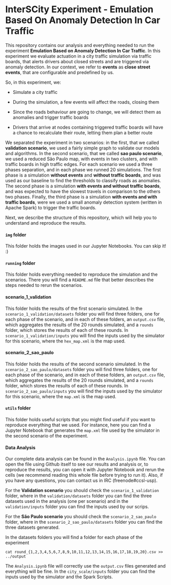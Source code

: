 # InterSCity Experiment - Emulation Based On Anomaly Detection In Car Traffic

This repository contains our analysis and everything needed to run the
experiment **Emulation Based on Anomaly Detection In Car Traffic**. In this
experiment we evaluate actuation in a city traffic simulation via traffic boards,
that alerts drivers about closed streets and are triggered via anomaly detection.
In our context, we refer to **events** as **close street events**, that are
configurable and predefined by us.

So, in this experiment, we:

- Simulate a city traffic

- During the simulation, a few events will affect the roads, closing them

- Since the roads behaviour are going to change, we will detect them as
anomalies and trigger traffic boards

- Drivers that arrive at nodes containing triggered traffic boards will
have a chance to recalculate their route, letting them plan a better route

We separated the experiment in two scenarios: in the first, that we called
**validation scenario**, we used a fairly simple graph to validate our models and
algorithms. In the second scenario, that we called **sao paulo scenario**, we
used a reduced São Paulo map, with events in two clusters, and with traffic boards
in high traffic edges. For each scenario we used a three phases separation, and in
each phase we runned 20 simulations. The first phase is a simulation **without
events** and **without traffic boards**, and was used as our baseline to find
the thresholds to classify roads as anomalies. The second phase is a simulation
**with events and without traffic boards**, and was expected to have the slowest
travels in comparison to the others two phases. Finally, the third phase is a
simulation **with events and with traffic boards**, were we used a small anomaly
detection system (written in Apache Spark) to trigger the traffic boards.

Next, we describe the structure of this repository, which will help
you to understand and reproduce the results.

#### `img` folder

This folder holds the images used in our Jupyter Notebooks. You can skip it! :)

#### `running` folder

This folder holds everything needed to reproduce the simulation and the scenarios.
There you will find a `README.md` file that better describes the steps needed
to rerun the scenarios.

#### scenario_1_validation

This folder holds the results of the first scenario simulated. In the
`scenario_1_validation/datasets` folder you will find three folders, one for each
phase of the scenario, and in each of these folders, an `output.csv` file, which
aggregates the results of the 20 rounds simulated, and a `rounds` folder, which
stores the results of each of these rounds. In `scenario_1_validation/inputs` you
will find the inputs used by the simulator for this scenario, where the `hex_map.xml`
is the map used.

#### scenario_2_sao_paulo

This folder holds the results of the second scenario simulated. In the
`scenario_2_sao_paulo/datasets` folder you will find three folders, one for each
phase of the scenario, and in each of these folders, an `output.csv` file, which
aggregates the results of the 20 rounds simulated, and a `rounds` folder, which
stores the results of each of these rounds. In `scenario_2_sao_paulo/inputs` you
will find the inputs used by the simulator for this scenario, where the `map.xml`
is the map used.

#### `utils` folder

This folder holds useful scripts that you might find useful if you want to reproduce
everything that we used. For instance, here you can find a Jupyter Notebook that
generates the `map.xml` file used by the simulator in the second scenario of the
experiment.

#### Data Analysis

Our complete data analysis can be found in the `Analysis.ipynb` file. You can open
the file using Github itself to see our results and analysis or, to reproduce the
results, you can open it with Jupyter Notebook and rerun the cells (we recommend
reading this whole file before trying to run it). Also, if you have any questions,
you can contact us in IRC (freenode#ccsl-usp).

For the **Validation scenario** you should check the
``scenario_1_validation`` folder, where in the ``validation/datasets`` folder you can
find the three datasets used in the analysis (one per scenario) and in the
``validation/inputs`` folder you can find the inputs used by our scrips.

For the **São Paulo scenario** you should
check the ``scenario_2_sao_paulo`` folder, where in the ``scenario_2_sao_paulo/datasets``
folder you can find the three datasets generated.

In the datasets folders you will find a folder for each phase of the experiment

```
cat round_{1,2,3,4,5,6,7,8,9,10,11,12,13,14,15,16,17,18,19,20}.csv >> ../output
```

The `Analysis.ipynb` file will correctly use the `output.csv` files generated
and everything will be fine. In the ``city_scale/inputs`` folder you can find
the inputs used by the simulator and the Spark Scripts.
